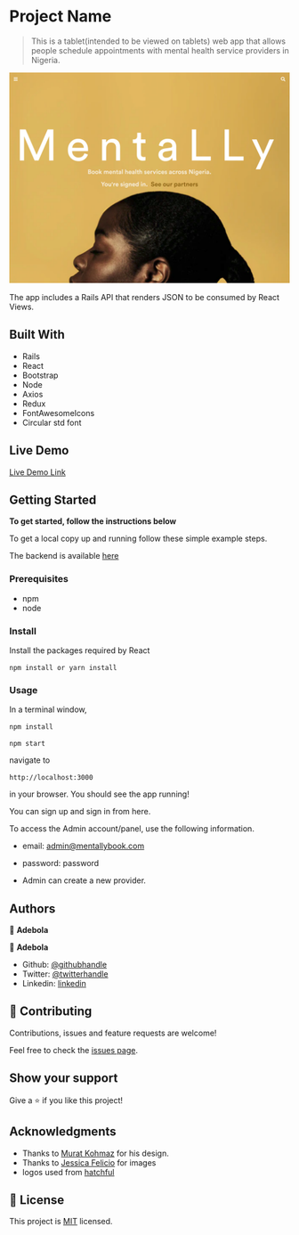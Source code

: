 # Project Name

> This is a tablet(intended to be viewed on tablets) web app that allows people schedule
> appointments with mental health service providers in Nigeria.

![screenshot](./app_screenshot.png)

The app includes a Rails API that renders JSON to be consumed
by React Views.

## Built With

- Rails
- React
- Bootstrap
- Node
- Axios
- Redux
- FontAwesomeIcons
- Circular std font

## Live Demo

[Live Demo Link](https://awesome-kare-c984ee.netlify.com/)

## Getting Started

**To get started, follow the instructions below**

To get a local copy up and running follow these simple example steps.

The backend is available [here](https://github.com/onedebos/mentaLY-rails-API)

### Prerequisites

- npm
- node

### Install

Install the packages required by React

```
npm install or yarn install
```

### Usage

In a terminal window,

```
npm install
```

```
npm start
```

navigate to

```
http://localhost:3000
```

in your browser. You should see the app running!

You can sign up and sign in from here.

To access the Admin account/panel, use the following information.

- email: admin@mentallybook.com
- password: password

- Admin can create a new provider.

## Authors

👤 **Adebola**

👤 **Adebola**

- Github: [@githubhandle](https://github.com/onedebos)
- Twitter: [@twitterhandle](https://twitter.com/debosthefirst)
- Linkedin: [linkedin](https://www.linkedin.com/in/adebola-niran/)

## 🤝 Contributing

Contributions, issues and feature requests are welcome!

Feel free to check the [issues page](issues/).

## Show your support

Give a ⭐️ if you like this project!

## Acknowledgments

- Thanks to [Murat Kohmaz](https://www.behance.net/gallery/26425031/Vespa-Responsive-Redesign) for his design.
- Thanks to [Jessica Felicio](https://unsplash.com/photos/QS9ZX5UnS14) for images
- logos used from [hatchful](https://www.bookmarks.design/media/image/hatchful.jpg)

## 📝 License

This project is [MIT](lic.url) licensed.
